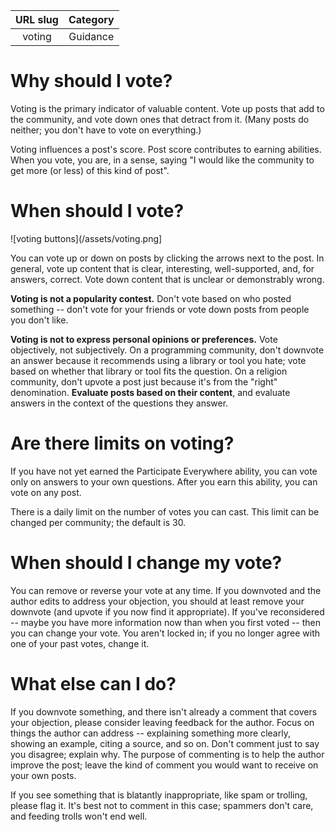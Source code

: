 | URL slug | Category |
|:--------:|:--------:|
| voting | Guidance |

# Why should I vote?

Voting is the primary indicator of valuable content.  Vote up posts that add to the community, and vote down ones that detract from it.  (Many posts do neither; you don't have to vote on everything.)

Voting influences a post's score.  Post score contributes to earning abilities.  When you vote, you are, in a sense, saying "I would like the community to get more (or less) of this kind of post".


# When should I vote?

![voting buttons](/assets/voting.png]

You can vote up or down on posts by clicking the arrows next to the post.  In general, vote up content that is clear, interesting, well-supported, and, for answers, correct.  Vote down content that is unclear or demonstrably wrong.

**Voting is not a popularity contest.**  Don't vote based on who posted something -- don't vote for your friends or vote down posts from people you don't like.  

**Voting is not to express personal opinions or preferences.**  Vote objectively, not subjectively.  On a programming community, don't downvote an answer because it recommends using a library or tool you hate; vote based on whether that library or tool fits the question.  On a religion community, don't upvote a post just because it's from the "right" denomination.  **Evaluate posts based on their content**, and evaluate answers in the context of the questions they answer.


# Are there limits on voting?

If you have not yet earned the Participate Everywhere ability, you can vote only on answers to your own questions.  After you earn this ability, you can vote on any post.

There is a daily limit on the number of votes you can cast.  This limit can be changed per community; the default is 30.


# When should I change my vote?

You can remove or reverse your vote at any time.  If you downvoted and the author edits to address your objection, you should at least remove your downvote (and upvote if you now find it appropriate).  If you've reconsidered -- maybe you have more information now than when you first voted -- then you can change your vote.  You aren't locked in; if you no longer agree with one of your past votes, change it.


# What else can I do?

If you downvote something, and there isn't already a comment that covers your objection, please consider leaving feedback for the author.  Focus on things the author can address -- explaining something more clearly, showing an example, citing a source, and so on.  Don't comment just to say you disagree; explain why.  The purpose of commenting is to help the author improve the post; leave the kind of comment you would want to receive on your own posts.

If you see something that is blatantly inappropriate, like spam or trolling, please flag it.  It's best not to comment in this case; spammers don't care, and feeding trolls won't end well.

